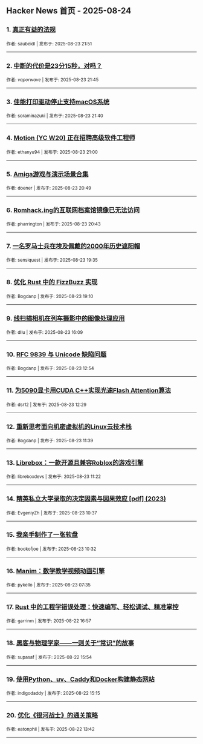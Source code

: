 ## Hacker News 首页 - 2025-08-24


### 1. [真正有益的法规](https://news.ycombinator.com/item?id=44999419)

<sub>作者: saubeidl | 发布于: 2025-08-23 21:51</sub>

---

### 2. [中断的代价是23分15秒，对吗？](https://news.ycombinator.com/item?id=44999373)

<sub>作者: _vaporwave_ | 发布于: 2025-08-23 21:45</sub>

---

### 3. [佳能打印驱动停止支持macOS系统](https://news.ycombinator.com/item?id=44999350)

<sub>作者: soraminazuki | 发布于: 2025-08-23 21:40</sub>

---

### 4. [Motion (YC W20) 正在招聘高级软件工程师](https://news.ycombinator.com/item?id=44999094)

<sub>作者: ethanyu94 | 发布于: 2025-08-23 21:00</sub>

---

### 5. [Amiga游戏与演示场景合集](https://news.ycombinator.com/item?id=44999018)

<sub>作者: doener | 发布于: 2025-08-23 20:49</sub>

---

### 6. [Romhack.ing的互联网档案馆镜像已无法访问](https://news.ycombinator.com/item?id=44998982)

<sub>作者: pharrington | 发布于: 2025-08-23 20:43</sub>

---

### 7. [一名罗马士兵在埃及佩戴的2000年历史遮阳帽](https://news.ycombinator.com/item?id=44998514)

<sub>作者: sensiquest | 发布于: 2025-08-23 19:35</sub>

---

### 8. [优化 Rust 中的 FizzBuzz 实现](https://news.ycombinator.com/item?id=44998316)

<sub>作者: Bogdanp | 发布于: 2025-08-23 19:10</sub>

---

### 9. [线扫描相机在列车摄影中的图像处理应用](https://news.ycombinator.com/item?id=44996938)

<sub>作者: dllu | 发布于: 2025-08-23 16:09</sub>

---

### 10. [RFC 9839 与 Unicode 缺陷问题](https://news.ycombinator.com/item?id=44995640)

<sub>作者: Bogdanp | 发布于: 2025-08-23 12:54</sub>

---

### 11. [为5090显卡用CUDA C++实现光速Flash Attention算法](https://news.ycombinator.com/item?id=44995508)

<sub>作者: dsr12 | 发布于: 2025-08-23 12:29</sub>

---

### 12. [重新思考面向机密虚拟机的Linux云技术栈](https://news.ycombinator.com/item?id=44995234)

<sub>作者: Bogdanp | 发布于: 2025-08-23 11:39</sub>

---

### 13. [Librebox：一款开源且兼容Roblox的游戏引擎](https://news.ycombinator.com/item?id=44995147)

<sub>作者: libreboxdevs | 发布于: 2025-08-23 11:22</sub>

---

### 14. [精英私立大学录取的决定因素与因果效应 [pdf] (2023)](https://news.ycombinator.com/item?id=44994935)

<sub>作者: EvgeniyZh | 发布于: 2025-08-23 10:37</sub>

---

### 15. [我亲手制作了一张软盘](https://news.ycombinator.com/item?id=44994918)

<sub>作者: bookofjoe | 发布于: 2025-08-23 10:32</sub>

---

### 16. [Manim：数学教学视频动画引擎](https://news.ycombinator.com/item?id=44994071)

<sub>作者: pykello | 发布于: 2025-08-23 07:35</sub>

---

### 17. [Rust 中的工程学错误处理：快速编写、轻松调试、精准掌控](https://news.ycombinator.com/item?id=44986875)

<sub>作者: garrinm | 发布于: 2025-08-22 16:57</sub>

---

### 18. [黑客与物理学家——一则关于“常识”的故事](https://news.ycombinator.com/item?id=44986098)

<sub>作者: supasaf | 发布于: 2025-08-22 15:54</sub>

---

### 19. [使用Python、uv、Caddy和Docker构建静态网站](https://news.ycombinator.com/item?id=44985653)

<sub>作者: indigodaddy | 发布于: 2025-08-22 15:15</sub>

---

### 20. [优化《银河战士》的通关策略](https://news.ycombinator.com/item?id=44984599)

<sub>作者: eatonphil | 发布于: 2025-08-22 13:42</sub>

---
